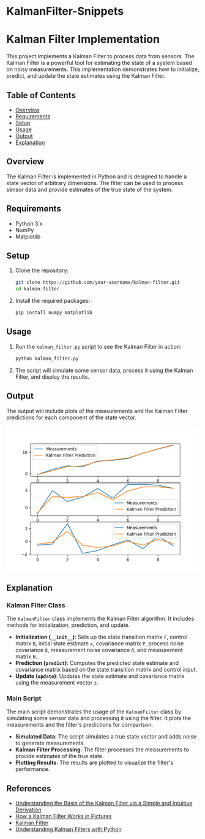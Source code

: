 # KalmanFilter-Snippets

# Kalman Filter Implementation

This project implements a Kalman Filter to process data from sensors. The Kalman Filter is a powerful tool for estimating the state of a system based on noisy measurements. This implementation demonstrates how to initialize, predict, and update the state estimates using the Kalman Filter.

## Table of Contents

- [Overview](#overview)
- [Requirements](#requirements)
- [Setup](#setup)
- [Usage](#usage)
- [Output](#output)
- [Explanation](#explanation)

## Overview

The Kalman Filter is implemented in Python and is designed to handle a state vector of arbitrary dimensions. The filter can be used to process sensor data and provide estimates of the true state of the system.

## Requirements

- Python 3.x
- NumPy
- Matplotlib

## Setup

1. Clone the repository:

   ```bash
   git clone https://github.com/your-username/kalman-filter.git
   cd kalman-filter
   ```
2. Install the required packages:

   ```bash
   pip install numpy matplotlib
   ```

## Usage

1. Run the `kalman_filter.py` script to see the Kalman Filter in action:

   ```bash
   python kalman_filter.py
   ```
2. The script will simulate some sensor data, process it using the Kalman Filter, and display the results.

## Output

The output will include plots of the measurements and the Kalman Filter predictions for each component of the state vector.

![Kalman Filter Output](plots/Figure_1.png)

## Explanation

### Kalman Filter Class

The `KalmanFilter` class implements the Kalman Filter algorithm. It includes methods for initialization, prediction, and update.

- **Initialization (`__init__`)**: Sets up the state transition matrix `F`, control matrix `B`, initial state estimate `x`, covariance matrix `P`, process noise covariance `Q`, measurement noise covariance `R`, and measurement matrix `H`.
- **Prediction (`predict`)**: Computes the predicted state estimate and covariance matrix based on the state transition matrix and control input.
- **Update (`update`)**: Updates the state estimate and covariance matrix using the measurement vector `z`.

### Main Script

The main script demonstrates the usage of the `KalmanFilter` class by simulating some sensor data and processing it using the filter. It plots the measurements and the filter's predictions for comparison.

- **Simulated Data**: The script simulates a true state vector and adds noise to generate measurements.
- **Kalman Filter Processing**: The filter processes the measurements to provide estimates of the true state.
- **Plotting Results**: The results are plotted to visualize the filter's performance.


## References

- [Understanding the Basis of the Kalman Filter via a Simple and Intuitive Derivation](https://arxiv.org/pdf/1204.0375)
- [How a Kalman Filter Works in Pictures](https://www.bzarg.com/p/how-a-kalman-filter-works-in-pictures/#mjx-eqn-kalpredictfull)
- [Kalman Filter](https://web.mit.edu/kirtley/kirtley/binlustuff/literature/control/Kalman%20filter.pdf)
- [Understanding Kalman Filters with Python](https://medium.com/@jaems33/understanding-kalman-filters-with-python-2310e87b8f48)
